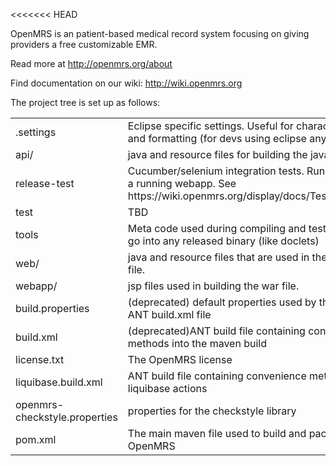 <<<<<<< HEAD

OpenMRS is an patient-based medical record system focusing on giving providers a free customizable EMR.

Read more at http://openmrs.org/about

Find documentation on our wiki: http://wiki.openmrs.org

The project tree is set up as follows:

<table>
 <tr>
  <td>.settings</td>
  <td>Eclipse specific settings. Useful for character encoding and formatting (for devs using eclipse anyway)</td>
 </tr>
 <tr>
  <td>api/</td>
  <td>java and resource files for building the java api jar file.</td>
 </tr>
 <tr>
  <td>release-test</td>
  <td>Cucumber/selenium integration tests. Run daily against a running webapp. See https://wiki.openmrs.org/display/docs/Testing+Releases</td>
 </tr>
 <tr>
  <td>test</td>
  <td>TBD</td>
 </tr>
 <tr>
  <td>tools</td>
  <td>Meta code used during compiling and testing. Does not go into any released binary (like doclets)</td>
 </tr>
 <tr>
  <td>web/</td>
  <td>java and resource files that are used in the webapp/war file.</td>
 </tr>
 <tr>
  <td>webapp/</td>
  <td>jsp files used in building the war file.</td>
 </tr>
 <tr> 
  <td>build.properties</td>
  <td>(deprecated) default properties used by the deprecated ANT build.xml file</td>
 </tr>
 <tr>
  <td>build.xml</td>
  <td>(deprecated)ANT build file containing convenience methods into the maven build</td>
 </tr>
 <tr>
  <td>license.txt</td>
  <td>The OpenMRS license</td>
 </tr>
 <tr>
  <td>liquibase.build.xml</td>
  <td>ANT build file containing convenience methods to run liquibase actions</td>
 </tr>
 <tr>
  <td>openmrs-checkstyle.properties</td>
  <td>properties for the checkstyle library</td>
 </tr>
 <tr>
  <td>pom.xml</td>
  <td>The main maven file used to build and package OpenMRS</td>
 </tr>  
</table>